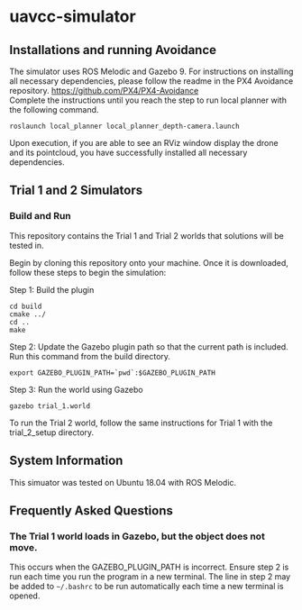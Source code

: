 # uavcc-simulator
## Installations and running Avoidance
The simulator uses ROS Melodic and Gazebo 9. For instructions on installing all necessary dependencies, please follow the readme in the PX4 Avoidance repository.
https://github.com/PX4/PX4-Avoidance \
Complete the instructions until you reach the step to run local planner with the following command.
```
roslaunch local_planner local_planner_depth-camera.launch
```
Upon execution, if you are able to see an RViz window display the drone and its pointcloud, you have successfully installed all necessary dependencies.
<!--
## Sample Control System
We have provided a sample control system that will follow the rover in the first simulated trial. To run this solution, follow these steps. \

Step 1: Build the caktin workspace \
From the catkin workspace, run ```catkin build```.
Step 2: Sourcing \
Next, source the environment. \
```source devel/setup.bash```
Step 3: Run Avoidance \
Run the avoidance.sh script in the catkin-ws directory. \
Step 4: Run the autonomous drone package
-->

## Trial 1 and 2 Simulators
### Build and Run
This repository contains the Trial 1 and Trial 2 worlds that solutions will be tested in. 

Begin by cloning this repository onto your machine. Once it is downloaded, follow these steps to begin the simulation: 

Step 1: Build the plugin
```mkdir build
cd build
cmake ../
cd ..
make
```
Step 2: Update the Gazebo plugin path so that the current path is included. Run this command from the build directory.

```export GAZEBO_PLUGIN_PATH=`pwd`:$GAZEBO_PLUGIN_PATH```

Step 3: Run the world using Gazebo

```cd ~uavcc-simulator/trial_1_setup
gazebo trial_1.world
```
To run the Trial 2 world, follow the same instructions for Trial 1 with the trial_2_setup directory.
## System Information
This simuator was tested on Ubuntu 18.04 with ROS Melodic.
## Frequently Asked Questions
### The Trial 1 world loads in Gazebo, but the object does not move.
This occurs when the GAZEBO_PLUGIN_PATH is incorrect. Ensure step 2 is run each time you run the program in a new terminal. The line in step 2 may be added to ```~/.bashrc``` to be run automatically each time a new terminal is opened.
